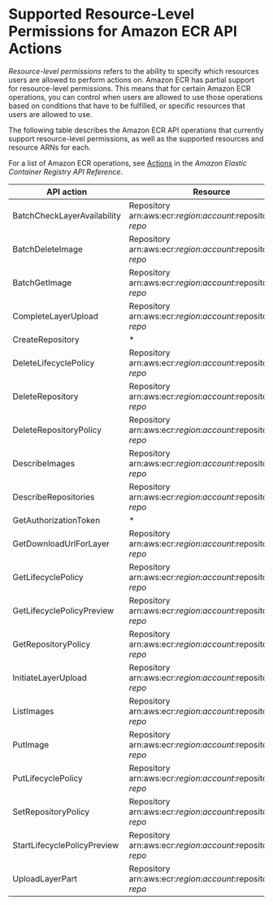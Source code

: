 # Supported Resource\-Level Permissions for Amazon ECR API Actions<a name="ecr-supported-iam-actions-resources"></a>

*Resource\-level permissions* refers to the ability to specify which resources users are allowed to perform actions on\. Amazon ECR has partial support for resource\-level permissions\. This means that for certain Amazon ECR operations, you can control when users are allowed to use those operations based on conditions that have to be fulfilled, or specific resources that users are allowed to use\.

The following table describes the Amazon ECR API operations that currently support resource\-level permissions, as well as the supported resources and resource ARNs for each\.

For a list of Amazon ECR operations, see [Actions](http://docs.aws.amazon.com/AmazonECR/latest/APIReference/API_Operations.html) in the *Amazon Elastic Container Registry API Reference*\.


| API action | Resource | 
| --- | --- | 
| BatchCheckLayerAvailability |  Repository arn:aws:ecr:*region*:*account*:repository/*my\-repo*  | 
| BatchDeleteImage |  Repository arn:aws:ecr:*region*:*account*:repository/*my\-repo*  | 
| BatchGetImage |  Repository arn:aws:ecr:*region*:*account*:repository/*my\-repo*  | 
| CompleteLayerUpload |  Repository arn:aws:ecr:*region*:*account*:repository/*my\-repo*  | 
| CreateRepository |  *  | 
| DeleteLifecyclePolicy |  Repository arn:aws:ecr:*region*:*account*:repository/*my\-repo*  | 
| DeleteRepository |  Repository arn:aws:ecr:*region*:*account*:repository/*my\-repo*  | 
| DeleteRepositoryPolicy |  Repository arn:aws:ecr:*region*:*account*:repository/*my\-repo*  | 
| DescribeImages |  Repository arn:aws:ecr:*region*:*account*:repository/*my\-repo*  | 
| DescribeRepositories |  Repository arn:aws:ecr:*region*:*account*:repository/*my\-repo*  | 
| GetAuthorizationToken |  *  | 
| GetDownloadUrlForLayer |  Repository arn:aws:ecr:*region*:*account*:repository/*my\-repo*  | 
| GetLifecyclePolicy |  Repository arn:aws:ecr:*region*:*account*:repository/*my\-repo*  | 
| GetLifecyclePolicyPreview |  Repository arn:aws:ecr:*region*:*account*:repository/*my\-repo*  | 
| GetRepositoryPolicy |  Repository arn:aws:ecr:*region*:*account*:repository/*my\-repo*  | 
| InitiateLayerUpload |  Repository arn:aws:ecr:*region*:*account*:repository/*my\-repo*  | 
| ListImages |  Repository arn:aws:ecr:*region*:*account*:repository/*my\-repo*  | 
| PutImage |  Repository arn:aws:ecr:*region*:*account*:repository/*my\-repo*  | 
| PutLifecyclePolicy |  Repository arn:aws:ecr:*region*:*account*:repository/*my\-repo*  | 
| SetRepositoryPolicy |  Repository arn:aws:ecr:*region*:*account*:repository/*my\-repo*  | 
| StartLifecyclePolicyPreview |  Repository arn:aws:ecr:*region*:*account*:repository/*my\-repo*  | 
| UploadLayerPart |  Repository arn:aws:ecr:*region*:*account*:repository/*my\-repo*  | 
